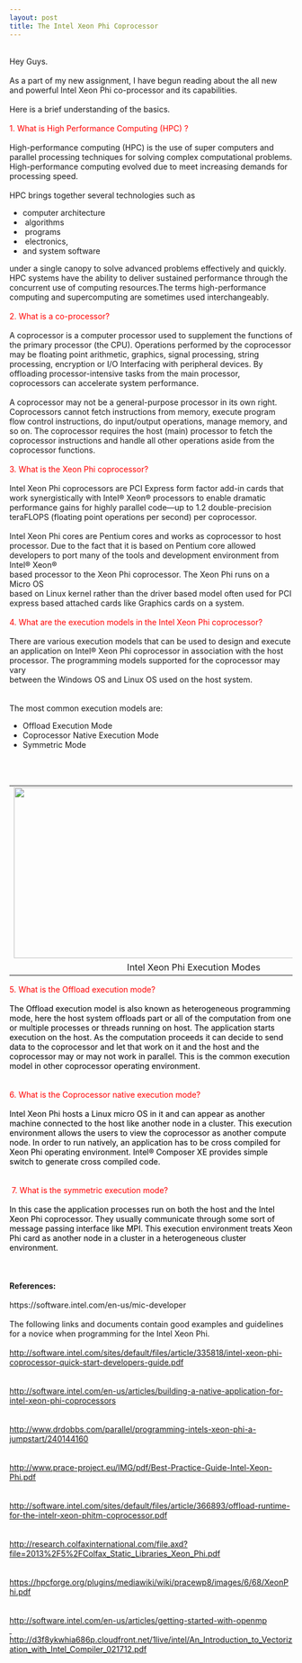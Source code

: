 ```yaml
---
layout: post
title: The Intel Xeon Phi Coprocessor
---
```


<div dir="ltr" style="text-align: left;" trbidi="on">
<div class="separator" style="clear: both; text-align: center;">
<a href="http://2.bp.blogspot.com/-A1mGAoWVxF4/VLn2cAInDJI/AAAAAAAACKo/bBu_P5FlGoQ/s1600/execution%2Bmodes.png" imageanchor="1" style="margin-left: 1em; margin-right: 1em;"><br /></a></div>
Hey Guys.<br />
<br />
As a part of my new assignment, I have begun reading about the all new and powerful Intel Xeon Phi co-processor and its capabilities.<br />
<br />
Here is a brief understanding of the basics.<br />
<br />
<span style="color: red;">1. What is High Performance Computing (HPC) ?&nbsp;</span><br />
<br />
High-performance computing (HPC) is the use of super computers and 
parallel processing techniques for solving complex computational 
problems. High-performance computing evolved due to meet increasing demands 
for processing speed.<br />
<br />
HPC brings together several technologies such as<br />
<ul style="text-align: left;">
<li>computer architecture</li>
<li>&nbsp;algorithms</li>
<li>&nbsp;programs&nbsp;</li>
<li>&nbsp;electronics,&nbsp;</li>
<li>and system 
software&nbsp;</li>
</ul>
under a single canopy to solve advanced problems effectively 
and quickly. HPC systems have the ability to deliver sustained performance through the concurrent use of computing resources.The terms high-performance computing and supercomputing are sometimes used interchangeably. <br />
<br />
<span style="color: red;">2. What is a co-processor?&nbsp;</span><br />
<span style="color: red;"><br /></span>
A coprocessor is a computer processor used to supplement the functions of the primary processor (the CPU). Operations performed by the coprocessor may be floating point arithmetic, graphics, signal processing, string processing, encryption or I/O Interfacing with peripheral devices. By offloading processor-intensive tasks from the main processor, coprocessors can accelerate system performance.<br />
<br />
A coprocessor may not be a general-purpose processor in its own right. Coprocessors cannot fetch instructions from memory, execute program flow control instructions, do input/output operations, manage memory, and so on. The coprocessor requires the host (main) processor to fetch the coprocessor instructions and handle all other operations aside from the coprocessor functions.<br />
<span style="color: red;"><br /></span>
<span style="color: red;">3. What is the Xeon Phi coprocessor?</span><br />
<br />
Intel Xeon Phi coprocessors are PCI Express form factor add-in cards 
that work synergistically with Intel® Xeon® processors to enable 
dramatic performance gains for highly parallel code—up to 1.2 
double-precision teraFLOPS (floating point operations per second) per 
coprocessor.<br />
<br />
Intel Xeon Phi cores are Pentium cores and works as coprocessor to host processor. Due to the fact that it is based on Pentium core allowed developers to port many of the tools and development environment from Intel® Xeon® <br />
based processor to the Xeon Phi coprocessor. The Xeon Phi runs on a Micro OS<br />
based on Linux kernel rather than the driver based model often used for PCI express based attached cards like Graphics cards on a system. <br />
<br />
<span style="color: red;">4. What are the execution models in the Intel Xeon Phi coprocessor?</span><br />
<br />
There are various execution models that can be used to design and execute an application on Intel® Xeon Phi coprocessor in association with the host processor. The programming models supported for the coprocessor may vary <br />
between the Windows OS and Linux OS used on the host system.<br />
<br />
<br />
The most common execution models are:<br />
<ul style="text-align: left;">
<li>Offload Execution Mode</li>
<li>Coprocessor Native Execution Mode</li>
<li>Symmetric Mode</li>
</ul>
<br />
<br />
<table cellpadding="0" cellspacing="0" class="tr-caption-container" style="float: left; margin-right: 1em; text-align: left;"><tbody>
<tr><td style="text-align: center;"><a href="http://2.bp.blogspot.com/-A1mGAoWVxF4/VLn2cAInDJI/AAAAAAAACKo/bBu_P5FlGoQ/s1600/execution%2Bmodes.png" imageanchor="1" style="clear: left; margin-bottom: 1em; margin-left: auto; margin-right: auto;"><img border="0" height="304" src="http://2.bp.blogspot.com/-A1mGAoWVxF4/VLn2cAInDJI/AAAAAAAACKo/bBu_P5FlGoQ/s1600/execution%2Bmodes.png" width="640" /></a></td></tr>
<tr><td class="tr-caption" style="text-align: center;">Intel Xeon Phi Execution Modes</td><td class="tr-caption" style="text-align: center;"><br /></td><td class="tr-caption" style="text-align: center;"><br /></td><td class="tr-caption" style="text-align: center;"><br /></td><td class="tr-caption" style="text-align: center;"><br /></td><td class="tr-caption" style="text-align: center;"><br /></td><td class="tr-caption" style="text-align: center;"><br /></td></tr>
</tbody></table>
<br />
<div>
<br />
<br />
<br />
<br />
<br />
<br />
<br />
<br />
<br />
<br />
<br />
<br />
<br />
<br />
<br />
<br />
<br />
<br />
<br />
<span style="color: red;">5. What is the Offload execution mode?</span><br />
<br />
<span style="color: red;"><span style="color: black;">The Offload execution model is also known as heterogeneous programming mode, here the host system offloads part or all of the computation from one or multiple processes or threads running on host. The application starts execution on the host. As the computation proceeds it can decide to send data to the coprocessor and let that work on it and the host and the coprocessor may or may not work in parallel. This is the common execution model in other coprocessor operating environment.</span></span><br />
<br />
<br />
<span style="color: red;"><span style="color: black;"></span></span><span style="color: red;"><span style="color: black;"><span style="color: red;">6. What is the Coprocessor native execution mode?</span></span></span><br />
<br />
<span style="color: red;"><span style="color: black;"><span style="color: red;"><span style="color: black;">Intel Xeon Phi hosts a Linux micro OS in it and can appear as another machine connected to the host like another node in a cluster. This execution environment allows the users to view the coprocessor as another compute node. In order to run natively, an application has to be cross compiled for Xeon Phi operating environment. Intel® Composer XE provides simple switch to generate cross compiled code.&nbsp;&nbsp;&nbsp;</span></span></span></span><br />
<br />
<br />
<span style="color: red;"><span style="color: black;">&nbsp;</span></span><span style="color: red;"><span style="color: black;"><span style="color: red;">7. What is the symmetric execution mode?</span></span></span><br />
<br />
<span style="color: red;"><span style="color: black;"><span style="color: red;"><span style="color: black;">In this case the application processes run on both the host and the Intel Xeon Phi<span style="color: red;"> </span>coprocessor. They usually communicate through some sort of message passing interface like MPI. This execution<span style="color: red;"> </span>environment treats Xeon Phi card as another node in a cluster in a heterogeneous cluster environment.&nbsp;&nbsp;</span></span></span></span><br />
<br />
<span style="color: red;"> </span><br />
<b><br /></b>
<b>References:</b><br />
<br />
https://software.intel.com/en-us/mic-developer<br />
<br /></div>
</div>
<div dir="ltr" style="text-align: left;" trbidi="on">
<div>
The following links and documents contain good examples and guidelines for a novice when programming for the Intel Xeon Phi.<br />

 <style type="text/css">p { margin-bottom: 0.25cm; line-height: 120%; }</style>

<br />

</div>
<a href="http://software.intel.com/sites/default/files/article/335818/intel-xeon-phi-coprocessor-quick-start-developers-guide.pdf">http://software.intel.com/sites/default/files/article/335818/intel-xeon-phi-coprocessor-quick-start-developers-guide.pdf</a><br /><br />
<br /><a href="http://software.intel.com/en-us/articles/building-a-native-application-for-intel-xeon-phi-coprocessors">http://software.intel.com/en-us/articles/building-a-native-application-for-intel-xeon-phi-coprocessors</a><br /><br />
<br /><a href="http://www.drdobbs.com/parallel/programming-intels-xeon-phi-a-jumpstart/240144160">http://www.drdobbs.com/parallel/programming-intels-xeon-phi-a-jumpstart/240144160</a><br /><br />
<br /><a href="http://www.prace-project.eu/IMG/pdf/Best-Practice-Guide-Intel-Xeon-Phi.pdf">http://www.prace-project.eu/IMG/pdf/Best-Practice-Guide-Intel-Xeon-Phi.pdf</a><br /><br />
<br /><a href="http://software.intel.com/sites/default/files/article/366893/offload-runtime-for-the-intelr-xeon-phitm-coprocessor.pdf">http://software.intel.com/sites/default/files/article/366893/offload-runtime-for-the-intelr-xeon-phitm-coprocessor.pdf</a><br /><br />
<br /><a href="http://research.colfaxinternational.com/file.axd?file=2013%2F5%2FColfax_Static_Libraries_Xeon_Phi.pdf">http://research.colfaxinternational.com/file.axd?file=2013%2F5%2FColfax_Static_Libraries_Xeon_Phi.pdf</a><br /><br />
<br /><a href="https://hpcforge.org/plugins/mediawiki/wiki/pracewp8/images/6/68/XeonPhi.pdf">https://hpcforge.org/plugins/mediawiki/wiki/pracewp8/images/6/68/XeonPhi.pdf</a><br /><br />
<br /><a href="http://software.intel.com/en-us/articles/getting-started-with-openmp">http://software.intel.com/en-us/articles/getting-started-with-openmp</a><br /><a href="https://www.blogger.com/goog_318173798">&nbsp;</a><br /><a href="http://d3f8ykwhia686p.cloudfront.net/1live/intel/An_Introduction_to_Vectorization_with_Intel_Compiler_021712.pdf">http://d3f8ykwhia686p.cloudfront.net/1live/intel/An_Introduction_to_Vectorization_with_Intel_Compiler_021712.pdf</a><br /><div>

<div style="text-align: left;">
</div>
</div>
</div>



